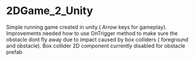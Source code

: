 # 2DGame_2_Unity
Simple running game created in unity.( Arrow keys for gameplay). Improvements needed
how to use OnTrigger method to make sure the obstacle dont fly away due to impact caused by box colliders ( foreground and obstacle). Box collider 2D component currently disabled for obstacle prefab

